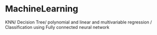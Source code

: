 # MachineLearning

KNN/
Decision Tree/
polynomial and linear and multivariable regression /
Classification using Fully connected neural network
